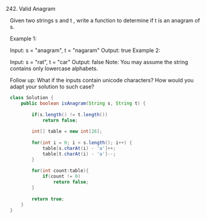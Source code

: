 242. Valid Anagram

Given two strings s and t , write a function to determine if t is an anagram of s.

Example 1:

Input: s = "anagram", t = "nagaram"
Output: true
Example 2:

Input: s = "rat", t = "car"
Output: false
Note:
You may assume the string contains only lowercase alphabets.

Follow up:
What if the inputs contain unicode characters? How would you adapt your solution to such case?

```java
class Solution {
    public boolean isAnagram(String s, String t) {
        
        if(s.length() != t.length())
            return false;
        
        int[] table = new int[26];
        
        for(int i = 0; i < s.length(); i++) {
            table[s.charAt(i) - 'a']++;
            table[t.charAt(i) - 'a']--;
        }
        
        for(int count:table){
            if(count != 0)
                return false;
        }
        
        return true;
    }
}
```


